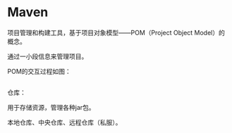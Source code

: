 # Maven

项目管理和构建工具，基于项目对象模型——POM（Project Object Model）的概念。

通过一小段信息来管理项目。

POM的交互过程如图：

<img>

仓库：

用于存储资源，管理各种jar包。

本地仓库、中央仓库、远程仓库（私服）。
